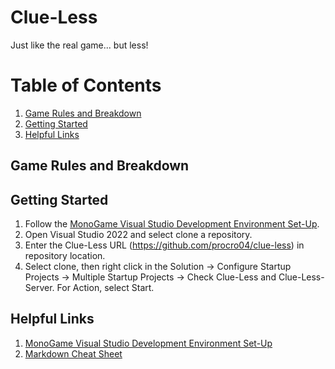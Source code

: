 # Clue-Less
Just like the real game... but less!

# Table of Contents
1. [Game Rules and Breakdown](#game-rules-and-breakdown)
2. [Getting Started](#getting-started)
3. [Helpful Links](#helpful-links)

## Game Rules and Breakdown

## Getting Started
1. Follow the [MonoGame Visual Studio Development Environment Set-Up](https://monogame.net/articles/getting_started/1_setting_up_your_development_environment_windows/).
1. Open Visual Studio 2022 and select clone a repository.
3. Enter the Clue-Less URL (https://github.com/procro04/clue-less) in repository location.
4. Select clone, then right click in the Solution -> Configure Startup Projects -> Multiple Startup Projects -> Check Clue-Less and Clue-Less-Server. For Action, select Start.

## Helpful Links
1. [MonoGame Visual Studio Development Environment Set-Up](https://monogame.net/articles/getting_started/1_setting_up_your_development_environment_windows/)
2. [Markdown Cheat Sheet](https://www.markdownguide.org/cheat-sheet/)


